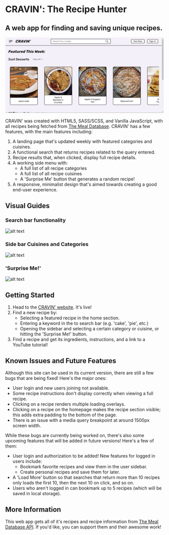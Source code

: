 # CRAVIN': The Recipe Hunter

## A web app for finding and saving unique recipes.

![alt text][img]

[img]: https://github.com/SashaG-dev/recipes-web-app/blob/main/assets/img/website-preview.png "Image of CRAVIN' web app homepage"

CRAVIN' was created with HTML5, SASS/SCSS, and Vanilla JavaScript, with all recipes being fetched from [The Meal Database](https://www.themealdb.com/api.php). CRAVIN' has a few features, with the main features including:

1. A landing page that's updated weekly with featured categories and cuisines.
2. A functional search that returns recipes related to the query entered.
3. Recipe results that, when clicked, display full recipe details.
4. A working side menu with:
   - A full list of all recipe categories
   - A full list of all recipe cuisines
   - A 'Surprise Me' button that generates a random recipe!
5. A responsive, minimalist design that's aimed towards creating a good end-user experience.

## Visual Guides

### Search bar functionality

![alt text][gif-1]

[gif-1]: https://github.com/SashaG-dev/recipes-web-app/blob/main/assets/img/search-tutorial.gif 'Search bar functionality tutorial'

### Side bar Cuisines and Categories

![alt text][gif-2]

[gif-2]: https://github.com/SashaG-dev/recipes-web-app/blob/main/assets/img/cuisines-and-categories-tutorial.gif 'Side bar menus tutorial'

### 'Surprise Me!'

![alt text][gif-3]

[gif-3]: https://github.com/SashaG-dev/recipes-web-app/blob/main/assets/img/random-recipe.gif 'Random recipe button functionality tutorial'

## Getting Started

1. Head to the [CRAVIN' website](https://cravin-web-app.netlify.app/). It's live!
2. Find a new recipe by:
   - Selecting a featured recipe in the home section.
   - Entering a keyword in the to search bar (e.g. 'cake', 'pie', etc.)
   - Opening the sidebar and selecting a certain category or cuisine, or hitting the 'Surprise Me!' button.
3. Find a recipe and get its ingredients, instructions, and a link to a YouTube tutorial!

## Known Issues and Future Features

Although this site can be used in its current version, there are still a few bugs that are being fixed! Here's the major ones:

- User login and new users joining not available.
- Some recipe instructions don't display correctly when viewing a full recipe.
- Clicking on a recipe renders multiple loading overlays.
- Clicking on a recipe on the homepage makes the recipe section visible; this adds extra padding to the bottom of the page.
- There is an issue with a media query breakpoint at around 1500px screen width.

While these bugs are currently being worked on, there's also some upcoming features that will be added in future versions! Here's a few of them:

- User login and authorization to be added! New features for logged in users include:
  - Bookmark favorite recipes and view them in the user sidebar.
  - Create personal recipes and save them for later.
- A 'Load More' button so that searches that return more than 10 recipes only loads the first 10, then the next 10 on click, and so on.
- Users who aren't logged in can bookmark up to 5 recipes (which will be saved in local storage).

## More Information

This web app gets all of it's recipes and recipe information from [The Meal Database API](https://www.themealdb.com/api.php). If you'd like, you can support them and their awesome work!

